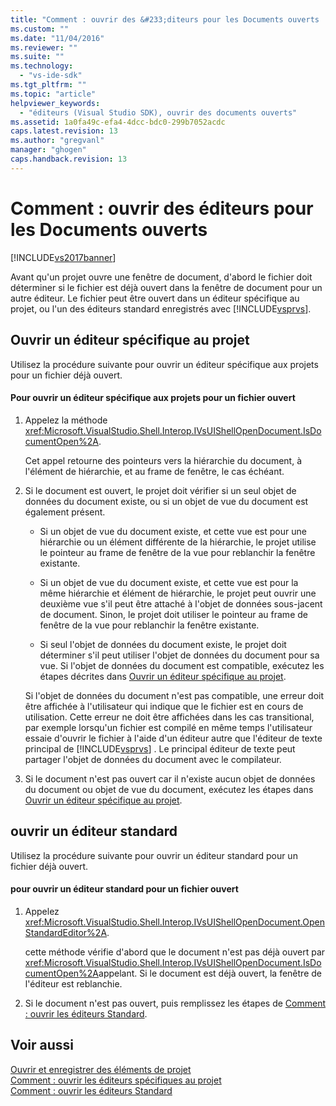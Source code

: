 ```yaml
---
title: "Comment : ouvrir des &#233;diteurs pour les Documents ouverts | Microsoft Docs"
ms.custom: ""
ms.date: "11/04/2016"
ms.reviewer: ""
ms.suite: ""
ms.technology: 
  - "vs-ide-sdk"
ms.tgt_pltfrm: ""
ms.topic: "article"
helpviewer_keywords: 
  - "éditeurs (Visual Studio SDK), ouvrir des documents ouverts"
ms.assetid: 1a0fa49c-efa4-4dcc-bdc0-299b7052acdc
caps.latest.revision: 13
ms.author: "gregvanl"
manager: "ghogen"
caps.handback.revision: 13
---
```

# Comment : ouvrir des &#233;diteurs pour les Documents ouverts
[!INCLUDE[vs2017banner](../code-quality/includes/vs2017banner.md)]

Avant qu'un projet ouvre une fenêtre de document, d'abord le fichier doit déterminer si le fichier est déjà ouvert dans la fenêtre de document pour un autre éditeur.  Le fichier peut être ouvert dans un éditeur spécifique au projet, ou l'un des éditeurs standard enregistrés avec [!INCLUDE[vsprvs](../code-quality/includes/vsprvs_md.md)].  
  
## Ouvrir un éditeur spécifique au projet  
 Utilisez la procédure suivante pour ouvrir un éditeur spécifique aux projets pour un fichier déjà ouvert.  
  
#### Pour ouvrir un éditeur spécifique aux projets pour un fichier ouvert  
  
1.  Appelez la méthode <xref:Microsoft.VisualStudio.Shell.Interop.IVsUIShellOpenDocument.IsDocumentOpen%2A>.  
  
     Cet appel retourne des pointeurs vers la hiérarchie du document, à l'élément de hiérarchie, et au frame de fenêtre, le cas échéant.  
  
2.  Si le document est ouvert, le projet doit vérifier si un seul objet de données du document existe, ou si un objet de vue du document est également présent.  
  
    -   Si un objet de vue du document existe, et cette vue est pour une hiérarchie ou un élément différente de la hiérarchie, le projet utilise le pointeur au frame de fenêtre de la vue pour reblanchir la fenêtre existante.  
  
    -   Si un objet de vue du document existe, et cette vue est pour la même hiérarchie et élément de hiérarchie, le projet peut ouvrir une deuxième vue s'il peut être attaché à l'objet de données sous\-jacent de document.  Sinon, le projet doit utiliser le pointeur au frame de fenêtre de la vue pour reblanchir la fenêtre existante.  
  
    -   Si seul l'objet de données du document existe, le projet doit déterminer s'il peut utiliser l'objet de données du document pour sa vue.  Si l'objet de données du document est compatible, exécutez les étapes décrites dans [Ouvrir un éditeur spécifique au projet](../extensibility/how-to-open-project-specific-editors.md).  
  
     Si l'objet de données du document n'est pas compatible, une erreur doit être affichée à l'utilisateur qui indique que le fichier est en cours de utilisation.  Cette erreur ne doit être affichées dans les cas transitional, par exemple lorsqu'un fichier est compilé en même temps l'utilisateur essaie d'ouvrir le fichier à l'aide d'un éditeur autre que l'éditeur de texte principal de [!INCLUDE[vsprvs](../code-quality/includes/vsprvs_md.md)] .  Le principal éditeur de texte peut partager l'objet de données du document avec le compilateur.  
  
3.  Si le document n'est pas ouvert car il n'existe aucun objet de données du document ou objet de vue du document, exécutez les étapes dans [Ouvrir un éditeur spécifique au projet](../extensibility/how-to-open-project-specific-editors.md).  
  
## ouvrir un éditeur standard  
 Utilisez la procédure suivante pour ouvrir un éditeur standard pour un fichier déjà ouvert.  
  
#### pour ouvrir un éditeur standard pour un fichier ouvert  
  
1.  Appelez <xref:Microsoft.VisualStudio.Shell.Interop.IVsUIShellOpenDocument.OpenStandardEditor%2A>.  
  
     cette méthode vérifie d'abord que le document n'est pas déjà ouvert par <xref:Microsoft.VisualStudio.Shell.Interop.IVsUIShellOpenDocument.IsDocumentOpen%2A>appelant.  Si le document est déjà ouvert, la fenêtre de l'éditeur est reblanchie.  
  
2.  Si le document n'est pas ouvert, puis remplissez les étapes de [Comment : ouvrir les éditeurs Standard](../extensibility/how-to-open-standard-editors.md).  
  
## Voir aussi  
 [Ouvrir et enregistrer des éléments de projet](../extensibility/internals/opening-and-saving-project-items.md)   
 [Comment : ouvrir les éditeurs spécifiques au projet](../extensibility/how-to-open-project-specific-editors.md)   
 [Comment : ouvrir les éditeurs Standard](../extensibility/how-to-open-standard-editors.md)